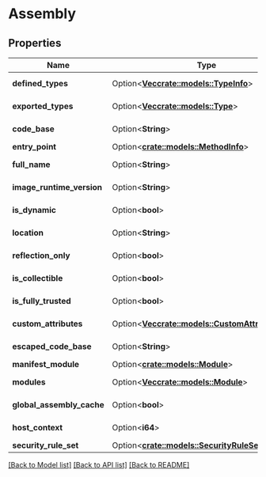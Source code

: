 # Assembly

## Properties

Name | Type | Description | Notes
------------ | ------------- | ------------- | -------------
**defined_types** | Option<[**Vec<crate::models::TypeInfo>**](TypeInfo.md)> |  | [optional][readonly]
**exported_types** | Option<[**Vec<crate::models::Type>**](Type.md)> |  | [optional][readonly]
**code_base** | Option<**String**> |  | [optional][readonly]
**entry_point** | Option<[**crate::models::MethodInfo**](MethodInfo.md)> |  | [optional]
**full_name** | Option<**String**> |  | [optional][readonly]
**image_runtime_version** | Option<**String**> |  | [optional][readonly]
**is_dynamic** | Option<**bool**> |  | [optional][readonly]
**location** | Option<**String**> |  | [optional][readonly]
**reflection_only** | Option<**bool**> |  | [optional][readonly]
**is_collectible** | Option<**bool**> |  | [optional][readonly]
**is_fully_trusted** | Option<**bool**> |  | [optional][readonly]
**custom_attributes** | Option<[**Vec<crate::models::CustomAttributeData>**](CustomAttributeData.md)> |  | [optional][readonly]
**escaped_code_base** | Option<**String**> |  | [optional][readonly]
**manifest_module** | Option<[**crate::models::Module**](Module.md)> |  | [optional]
**modules** | Option<[**Vec<crate::models::Module>**](Module.md)> |  | [optional][readonly]
**global_assembly_cache** | Option<**bool**> |  | [optional][readonly]
**host_context** | Option<**i64**> |  | [optional][readonly]
**security_rule_set** | Option<[**crate::models::SecurityRuleSet**](SecurityRuleSet.md)> |  | [optional]

[[Back to Model list]](../README.md#documentation-for-models) [[Back to API list]](../README.md#documentation-for-api-endpoints) [[Back to README]](../README.md)


